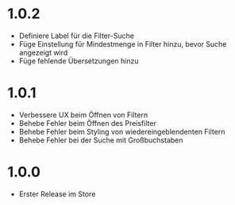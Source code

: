 # 1.0.2

* Definiere Label für die Filter-Suche
* Füge Einstellung für Mindestmenge in Filter hinzu, bevor Suche angezeigt wird
* Füge fehlende Übersetzungen hinzu

# 1.0.1

* Verbessere UX beim Öffnen von Filtern
* Behebe Fehler beim Öffnen des Preisfilter
* Behebe Fehler beim Styling von wiedereingeblendenten Filtern
* Behebe Fehler bei der Suche mit Großbuchstaben

# 1.0.0

* Erster Release im Store

